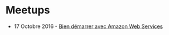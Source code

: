 # Meetups

* 17 Octobre 2016 - [Bien démarrer avec Amazon Web Services ](http://blog.wescale.fr/2016/10/20/compte-rendu-du-meetup-duchess-france-du-17102016/)
